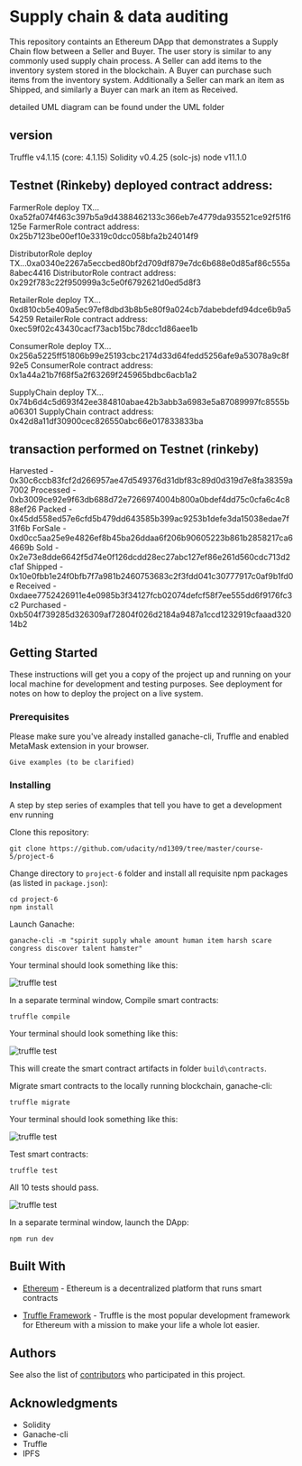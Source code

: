# Supply chain & data auditing

This repository containts an Ethereum DApp that demonstrates a Supply Chain flow between a Seller and Buyer. The user story is similar to any commonly used supply chain process. A Seller can add items to the inventory system stored in the blockchain. A Buyer can purchase such items from the inventory system. Additionally a Seller can mark an item as Shipped, and similarly a Buyer can mark an item as Received.

detailed UML diagram can be found under the UML folder

## version
Truffle v4.1.15 (core: 4.1.15)
Solidity v0.4.25 (solc-js)
node v11.1.0

## Testnet (Rinkeby) deployed contract address:
FarmerRole deploy TX... 0xa52fa074f463c397b5a9d4388462133c366eb7e4779da935521ce92f51f6125e
FarmerRole contract address: 0x25b7123be00ef10e3319c0dcc058bfa2b24014f9

DistributorRole deploy TX...0xa0340e2267a5eccbed80bf2d709df879e7dc6b688e0d85af86c555a8abec4416
DistributorRole contract address: 0x292f783c22f950999a3c5e0f6792621d0ed5d8f3

RetailerRole deploy TX... 0xd810cb5e409a5ec97ef8dbd3b8b5e80f9a024cb7dabebdefd94dce6b9a554259
RetailerRole contract address: 0xec59f02c43430cacf73acb15bc78dcc1d86aee1b

ConsumerRole deploy TX... 0x256a5225ff51806b99e25193cbc2174d33d64fedd5256afe9a53078a9c8f92e5
ConsumerRole contract address: 0x1a44a21b7f68f5a2f63269f245965bdbc6acb1a2

SupplyChain deploy TX... 0x74b6d4c5d693f42ee384810abae42b3abb3a6983e5a87089997fc8555ba06301
SupplyChain contract address: 0x42d8a11df30900cec826550abc66e017833833ba

## transaction performed on Testnet (rinkeby)
Harvested - 0x30c6ccb83fcf2d266957ae47d549376d31dbf83c89d0d319d7e8fa38359a7002
Processed - 0xb3009ce92e9f63db688d72e7266974004b800a0bdef4dd75c0cfa6c4c888ef26
Packed - 0x45dd558ed57e6cfd5b479dd643585b399ac9253b1defe3da15038edae7f31f6b
ForSale - 0xd0cc5aa25e9e4826ef8b45ba26ddaa6f206b90605223b861b2858217ca64669b
Sold - 0x2e73e8dde6642f5d74e0f126dcdd28ec27abc127ef86e261d560cdc713d2c1af
Shipped - 0x10e0fbb1e24f0bfb7f7a981b2460753683c2f3fdd041c30777917c0af9b1fd0e
Received - 0xdaee7752426911e4e0985b3f34127fcb02074defcf58f7ee555dd6f9176fc3c2
Purchased - 0xb504f739285d326309af72804f026d2184a9487a1ccd1232919cfaaad32014b2

## Getting Started

These instructions will get you a copy of the project up and running on your local machine for development and testing purposes. See deployment for notes on how to deploy the project on a live system.

### Prerequisites

Please make sure you've already installed ganache-cli, Truffle and enabled MetaMask extension in your browser.

```
Give examples (to be clarified)
```

### Installing

A step by step series of examples that tell you have to get a development env running

Clone this repository:

```
git clone https://github.com/udacity/nd1309/tree/master/course-5/project-6
```

Change directory to ```project-6``` folder and install all requisite npm packages (as listed in ```package.json```):

```
cd project-6
npm install
```

Launch Ganache:

```
ganache-cli -m "spirit supply whale amount human item harsh scare congress discover talent hamster"
```

Your terminal should look something like this:

![truffle test](images/ganache-cli.png)

In a separate terminal window, Compile smart contracts:

```
truffle compile
```

Your terminal should look something like this:

![truffle test](images/truffle_compile.png)

This will create the smart contract artifacts in folder ```build\contracts```.

Migrate smart contracts to the locally running blockchain, ganache-cli:

```
truffle migrate
```

Your terminal should look something like this:

![truffle test](images/truffle_migrate.png)

Test smart contracts:

```
truffle test
```

All 10 tests should pass.

![truffle test](images/truffle_test.png)

In a separate terminal window, launch the DApp:

```
npm run dev
```

## Built With

* [Ethereum](https://www.ethereum.org/) - Ethereum is a decentralized platform that runs smart contracts

* [Truffle Framework](http://truffleframework.com/) - Truffle is the most popular development framework for Ethereum with a mission to make your life a whole lot easier.


## Authors

See also the list of [contributors](https://github.com/your/project/contributors.md) who participated in this project.

## Acknowledgments

* Solidity
* Ganache-cli
* Truffle
* IPFS
